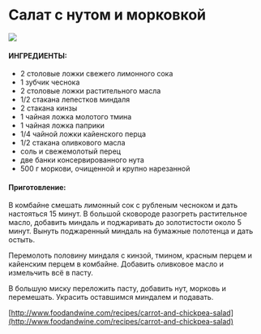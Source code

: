 ﻿---
image: https://s-media-cache-ak0.pinimg.com/236x/b8/3b/82/b83b8281f3e873f3ad96e9b68bd301fb.jpg
---
# Салат с нутом и морковкой

![](https://s-media-cache-ak0.pinimg.com/236x/b8/3b/82/b83b8281f3e873f3ad96e9b68bd301fb.jpg)

#### ИНГРЕДИЕНТЫ:

* 2 столовые ложки свежего лимонного сока
* 1 зубчик чеснока
* 2 столовые ложки растительного масла
* 1/2 стакана лепестков миндаля
* 2 стакана кинзы
* 1 чайная ложка молотого тмина
* 1 чайная ложка паприки
* 1/4 чайной ложки кайенского перца
* 1/2 стакана оливкового масла
* соль и свежемолотый перец
* две банки консервированного нута
* 500 г моркови, очищенной и крупно нарезанной

#### Приготовление:

В комбайне смешать лимонный сок с рубленым чесноком и дать настояться 15 минут. В большой сковороде разогреть растительное масло, добавить миндаль и поджаривать до золотистости около 5 минут. Вынуть поджаренный миндаль на бумажные полотенца и дать остыть.

Перемолоть половину миндаля с кинзой, тмином, красным перцем и кайенским перцем в комбайне. Добавить оливковое масло и измельчить всё в пасту.

В большую миску переложить пасту, добавить нут, морковь и перемешать. Украсить оставшимся миндалем и подавать.

[http://www.foodandwine.com/recipes/carrot-and-chickpea-salad](http://www.foodandwine.com/recipes/carrot-and-chickpea-salad)

